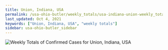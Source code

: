 ```yaml
---
title: Union, Indiana, USA
permalink: /usa-ohio-butler/weekly_totals/usa-indiana-union-weekly_totals.html
last_updated: Oct 4, 2021
keywords: ["Union, Indiana, USA", "weekly totals"]
sidebar: usa-ohio-butler_sidebar
---
```


![Weekly Totals of Confirmed Cases for Union, Indiana, USA](/covid_tracker/images/graphs/usa-indiana-union-weekly_totals_graph.png)

